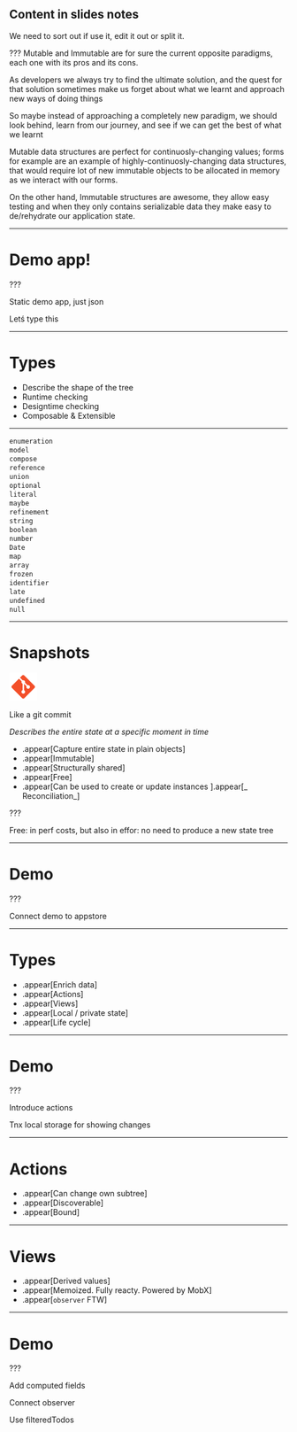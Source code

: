 ## Content in slides notes
We need to sort out if use it, edit it out or split it.

???
Mutable and Immutable are for sure the current opposite paradigms, each one with its pros and its cons.

As developers we always try to find the ultimate solution, and the quest for that solution sometimes make us forget about what we learnt and approach new ways of doing things

So maybe instead of approaching a completely new paradigm, we should look behind, learn from our journey, and see if we can get the best of what we learnt

Mutable data structures are perfect for continuosly-changing values; forms for example are an example of highly-continuosly-changing data structures, that would require lot of new immutable objects to be allocated in memory as we interact with our forms.

On the other hand, Immutable structures are awesome, they allow easy testing and when they only contains serializable data they make easy to de/rehydrate our application state.

---

# Demo app!

???

Static demo app, just json

Letś type this

---

# Types

* Describe the shape of the tree
* Runtime checking
* Designtime checking
* Composable & Extensible

---

```
enumeration
model
compose
reference
union
optional
literal
maybe
refinement
string
boolean
number
Date
map
array
frozen
identifier
late
undefined
null
```

---

# Snapshots

<img src="img/git.png" width="50" />

Like a git commit

_Describes the entire state at a specific moment in time_

* .appear[Capture entire state in plain objects]
* .appear[Immutable]
* .appear[Structurally shared]
* .appear[Free]
* .appear[Can be used to create or update instances ].appear[_ Reconciliation_]

???

Free: in perf costs, but also in effor: no need to produce a new state tree

---

# Demo

???

Connect demo to appstore

---

# Types

* .appear[Enrich data]
* .appear[Actions]
* .appear[Views]
* .appear[Local / private state]
* .appear[Life cycle]

---

# Demo

???

Introduce actions

Tnx local storage for showing changes

---

# Actions

* .appear[Can change own subtree]
* .appear[Discoverable]
* .appear[Bound]

---

# Views

* .appear[Derived values]
* .appear[Memoized. Fully reacty. Powered by MobX]
* .appear[`observer` FTW]

---

# Demo

???

Add computed fields

Connect observer

Use filteredTodos


